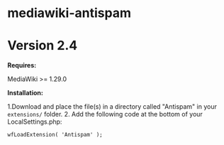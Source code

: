 mediawiki-antispam
================
Version 2.4
================

**Requires:**

MediaWiki >= 1.29.0

**Installation:**

1.Download and place the file(s) in a directory called "Antispam" in your `extensions/` folder.
2. Add the following code at the bottom of your LocalSettings.php:

`wfLoadExtension( 'Antispam' );`
